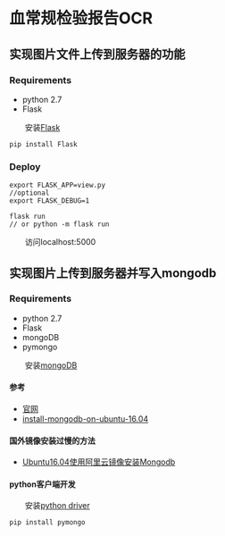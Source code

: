# 血常规检验报告OCR

## 实现图片文件上传到服务器的功能

### Requirements
 - python 2.7
 - Flask

&emsp;&emsp;安装[Flask](http://flask.pocoo.org/docs/0.11/quickstart/)
```
pip install Flask
```

### Deploy
```
export FLASK_APP=view.py
//optional
export FLASK_DEBUG=1 

flask run
// or python -m flask run

```
&emsp;&emsp;访问localhost:5000

## 实现图片上传到服务器并写入mongodb
### Requirements
 - python 2.7
 - Flask
 - mongoDB
 - pymongo

&emsp;&emsp;安装[mongoDB](https://docs.mongodb.com/manual/installation/)

#### 参考
 - [官网](https://docs.mongodb.com/manual/installation/)
 - [install-mongodb-on-ubuntu-16.04](https://www.howtoforge.com/tutorial/install-mongodb-on-ubuntu-16.04/)

#### 国外镜像安装过慢的方法
 - [Ubuntu16.04使用阿里云镜像安装Mongodb](http://www.linuxdiyf.com/linux/26151.html)

#### python客户端开发
&emsp;&emsp;安装[python driver](https://docs.mongodb.com/getting-started/python/client/)
```
pip install pymongo
```